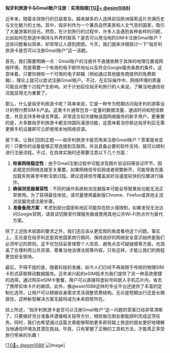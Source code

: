 **匈牙利旅游卡与Gmail账户注册：实用指南[[TG💪+ @esim1088](https://t.me/s/esim1088)]**

近年来，随着全球旅行的日益普及，越来越多的人选择前往欧洲探索这片充满历史与文化魅力的土地。其中，匈牙利作为一个兼具自然美景和人文气息的国家，吸引了大量游客的目光。然而，在计划旅行的过程中，许多人会遇到各种各样的问题，比如如何在旅途中保持与外界的联系？是否可以用当地的SIM卡注册Gmail账户？这些问题看似简单，却常常让人感到困惑。今天，我们就来详细探讨一下“匈牙利旅游卡是否可以注册Gmail账户”这一话题。

首先，我们需要明确一点：Gmail账户的注册并不直接依赖于具体的地理位置或网络环境，而是需要一个有效的电子邮件地址以及符合Google服务条款的条件。这意味着，只要你拥有一个可用的电子邮箱（例如通过其他服务商提供的免费邮箱），理论上就可以尝试注册Gmail账户。不过，在实际操作中，网络环境的质量可能会对整个过程产生影响。对于计划前往匈牙利旅行的人来说，了解当地通信状况就显得尤为重要了。

那么，什么是匈牙利旅游卡呢？简单来说，它是一种专为短期访问匈牙利的游客设计的预付费SIM卡产品。这类卡片通常包含一定量的数据流量、通话时间和短信额度，并且支持多种语言界面，非常适合初次接触该国网络服务的新手用户。更重要的是，大多数匈牙利旅游卡都支持国际漫游功能，这意味着当你抵达匈牙利后无需更换手机设置即可立即使用本地网络资源。

接下来，让我们回到正题——匈牙利旅游卡能否用来注册Gmail账户？答案是肯定的！只要你的设备能够正常连接到互联网，并且具备必要的软件支持，就可以顺利进行注册流程。不过，在具体实施时还需要注意以下几个方面：

1. **检查网络稳定性**：由于Gmail注册过程中可能涉及图片验证码等验证环节，因此稳定的网络连接至关重要。如果网络信号较弱或者频繁断开，可能导致页面加载失败甚至中断注册过程。建议选择信号覆盖良好且速度较快的位置进行操作。
2. **确保浏览器兼容性**：不同的操作系统和浏览器版本可能会导致某些功能无法正常使用。为了获得最佳体验，请尽量使用最新版Chrome、Firefox或其他主流浏览器完成注册步骤。
3. **准备备用方案**：考虑到部分国家和地区可能存在防火墙限制，如果发现无法访问Google官网，请尝试切换至代理服务器或使用其他公共Wi-Fi热点作为替代方案。

除了上述技术层面的要求之外，我们还应该从更宏观的角度看待这个问题。事实上，无论是在匈牙利还是其他国家旅行期间，保持良好的网络安全意识始终是我们必须牢记的原则。这不仅包括妥善保管个人信息、避免点击可疑链接等方面，也涵盖了合理利用公共资源、尊重当地法律法规等内容。只有这样，才能让我们的旅程更加安全愉快。

最后，不得不提的是，随着科技的发展，如今人们已经不再局限于传统的物理SIM卡形式获取移动数据服务。近年来兴起的eSIM技术为我们提供了另一种高效便捷的选择。通过购买eSIM卡套餐，用户可以直接将虚拟号码嵌入手机芯片内，省去了携带实体卡片的麻烦。此外，像@esim1088这样的专业平台还提供了丰富的定制化选项，让用户可以根据自身需求灵活调整资费结构。无论是短期出行还是长期居住，这种新型解决方案无疑将成为未来趋势所在。

综上所述，“匈牙利旅游卡是否可以注册Gmail账户”这一问题的答案已经非常清晰了。只要做好充分准备并遵循相关指导方针，相信每位朋友都能顺利完成这项任务。同时，我们也希望通过这篇文章能够帮助更多即将踏上旅途的朋友更好地理解当地通信环境及其潜在挑战。毕竟，只有掌握了正确的工具和方法，才能真正享受旅行带来的乐趣！

[[TG💪+ @esim1088](https://t.me/s/esim1088) ![Image](https://i.postimg.cc/4NQfJmqS/Snipaste-2025-05-13-00-14-12.png)]